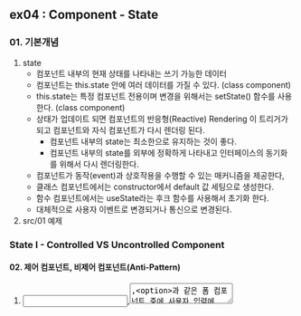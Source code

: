 ## ex04 : Component - State

### 01. 기본개념

1. state
   - 컴포넌트 내부의 현재 상태를 나타내는 쓰기 가능한 데이터
   - 컴포넌트는 this.state 안에 여러 데이터를 가질 수 있다. (class component)
   - this.state는 특정 컴포넌트 전용이며 변경을 위해서는 setState() 함수를 사용한다. (class component)
   - 상태가 업데이트 되면 컴포넌트의 반응형(Reactive) Rendering 이 트리거가 되고 컴포넌트와 자식 컴포넌트가 다시 렌더링 된다.
     - 컴포넌트 내부의 state는 최소한으로 유지하는 것이 좋다.
     - 컴포넌트 내부의 state를 외부에 정확하게 나타내고 인터페이스의 동기화를 위해서 다시 렌더링한다.
   - 컴포넌트가 동작(event)과 상호작용을 수행할 수 있는 매커니즘을 제공한다,
   - 클래스 컴포넌트에서는 constructor에서 default 값 세팅으로 생성한다.
   - 함수 컴포넌트에서는 useState라는 후크 함수를 사용해서 초기화 한다.
   - 대체적으로 사용자 이벤트로 변경되거나 통신으로 변경된다.
2. src/01 예제

### State I - Controlled VS Uncontrolled Component

#### 02. 제어 컴포넌트, 비제어 컴포넌트(Anti-Pattern)

1. <input>,<textarea>,<option>과 같은 폼 컴포넌트 중에 사용자 입력에 따라 state값이 변경되고 렌더링 하는 컴포넌트를 제어(Controlled) 컴포넌트라고 한다.
2. 폼 컴포넌트가 반드시 제어 컴포넌트로 작성해야 하는 것은 아니다. 상태를 제어하지 않는 비제어(Uncontrolled) 컴포넌트로도 만들 수 있다.(Anti-Pattern)
3. 폼 컴포넌트를 제어 컴포넌트로 만드는 것은 조금 복잡해 보이지만 다음과 같은 장점이 있다.
   - 컴포넌트의 인터페이스를 외부에서 직접 변경할 수 없고 내부의 상태 변경으로 가능하다는 리액트의 컴포넌트 작성 원칙을 준수할 수 있다.
   - 사용자 입력 값에 대한 validation을 할 수 있다.0
4. 예제
   - src/02 : 제어 컴포넌트
   - src/03 : 비제어 컴포넌트

### State II - Stateful and Pure Component

#### 03. 상태(Stateful) 컴포넌트 vs 순수(Pure, Dumb) 컴포넌트

### State III - Date flow (Data Flow: Bottom - Up)

#### 04. Data Flow (Bottom-Up)

### Run Examples

```bash
$ npm run debug src={no}
```

npm i --save node-sass
